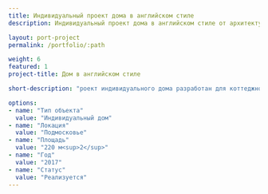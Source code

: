 ```yaml
---
title: Индивидуальный проект дома в английском стиле
description: Индивидуальный проект дома в английском стиле от архитектурного бюро А510. Индивидуальное проектирование на заказ.

layout: port-project
permalink: /portfolio/:path

weight: 6
featured: 1
project-title: Дом в английском стиле

short-description: "роект индивидуального дома разработан для коттеджного поселка «Эсквайр парк». Дом выполнен в общей стилистике поселка, дополняя существующую застройку. Задней террасой дом ориентирован на реку."

options:
- name: "Тип объекта"
  value: "Индивидуальный дом"
- name: "Локация"
  value: "Подмосковье"
- name: "Площадь"
  value: "220 м<sup>2</sup>"
- name: "Год"
  value: "2017"
- name: "Статус"
  value: "Реализуется"
---
```

